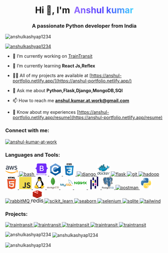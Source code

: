 <h1 align="center" >Hi 👋, I'm <span style=" display: inline-block;
    margin-left: 0.2em;
    background-image: linear-gradient(97deg, #956bff, #5341ff 50%, #40d7ff);
    -webkit-background-clip: text;
    background-clip: text;
    -webkit-text-fill-color: transparent;"> Anshul kumar </span></h1>
<h3 align="center">A passionate Python developer from India</h3>
<p align="left"> <img
        src="https://komarev.com/ghpvc/?username=anshulkashyap1234&label=Profile%20views&color=0e75b6&style=flat"
        alt="anshulkashyap1234" /> </p>

<p align="left"> <a href="https://github.com/ryo-ma/github-profile-trophy"><img
            src="https://github-profile-trophy.vercel.app/?username=anshulkashyap1234" alt="anshulkashyap1234" /></a>
</p>

- 🔭 I’m currently working on [TrainTransit](https://mytrain.onrender.com/)

- 🌱 I’m currently learning **React Js,Reflex**

- 👨‍💻 All of my projects are available at
[https://anshul-portfolio.netlify.app/](https://anshul-portfolio.netlify.app/)

- 💬 Ask me about **Python,Flask,Django,MongoDB,SQl**

- 📫 How to reach me **anshul.kumar.at.work@gmail.com**

- 📄 Know about my experiences
[https://anshul-portfolio.netlify.app/resume](https://anshul-portfolio.netlify.app/resume)

<h3 align="left">Connect with me:</h3>
<p align="left">
    <a href="https://linkedin.com/in/anshul-kumar-at-work" target="blank"><img align="center"
            src="https://raw.githubusercontent.com/rahuldkjain/github-profile-readme-generator/master/src/images/icons/Social/linked-in-alt.svg"
            alt="anshul-kumar-at-work" height="30" width="40" /></a>
</p>

<h3 align="left">Languages and Tools:</h3>
<p align="left"> <a href="https://aws.amazon.com" target="_blank" rel="noreferrer"> <img
            src="https://raw.githubusercontent.com/devicons/devicon/master/icons/amazonwebservices/amazonwebservices-original-wordmark.svg"
            alt="aws" width="40" height="40" /> </a> <a href="https://www.gnu.org/software/bash/" target="_blank"
        rel="noreferrer"> <img src="https://www.vectorlogo.zone/logos/gnu_bash/gnu_bash-icon.svg" alt="bash" width="40"
            height="40" /> </a> <a href="https://getbootstrap.com" target="_blank" rel="noreferrer"> <img
            src="https://raw.githubusercontent.com/devicons/devicon/master/icons/bootstrap/bootstrap-plain-wordmark.svg"
            alt="bootstrap" width="40" height="40" /> </a> <a href="https://www.cprogramming.com/" target="_blank"
        rel="noreferrer"> <img src="https://raw.githubusercontent.com/devicons/devicon/master/icons/c/c-original.svg"
            alt="c" width="40" height="40" /> </a> <a href="https://www.w3schools.com/css/" target="_blank"
        rel="noreferrer"> <img
            src="https://raw.githubusercontent.com/devicons/devicon/master/icons/css3/css3-original-wordmark.svg"
            alt="css3" width="40" height="40" /> </a> <a href="https://www.djangoproject.com/" target="_blank"
        rel="noreferrer"> <img src="https://cdn.worldvectorlogo.com/logos/django.svg" alt="django" width="40"
            height="40" /> </a> <a href="https://www.docker.com/" target="_blank" rel="noreferrer"> <img
            src="https://raw.githubusercontent.com/devicons/devicon/master/icons/docker/docker-original-wordmark.svg"
            alt="docker" width="40" height="40" /> </a> <a href="https://flask.palletsprojects.com/" target="_blank"
        rel="noreferrer"> <img src="https://www.vectorlogo.zone/logos/pocoo_flask/pocoo_flask-icon.svg" alt="flask"
            width="40" height="40" /> </a> <a href="https://git-scm.com/" target="_blank" rel="noreferrer"> <img
            src="https://www.vectorlogo.zone/logos/git-scm/git-scm-icon.svg" alt="git" width="40" height="40" /> </a> <a
        href="https://hadoop.apache.org/" target="_blank" rel="noreferrer"> <img
            src="https://www.vectorlogo.zone/logos/apache_hadoop/apache_hadoop-icon.svg" alt="hadoop" width="40"
            height="40" /> </a> <a href="https://www.w3.org/html/" target="_blank" rel="noreferrer"> <img
            src="https://raw.githubusercontent.com/devicons/devicon/master/icons/html5/html5-original-wordmark.svg"
            alt="html5" width="40" height="40" /> </a> <a href="https://developer.mozilla.org/en-US/docs/Web/JavaScript"
        target="_blank" rel="noreferrer"> <img
            src="https://raw.githubusercontent.com/devicons/devicon/master/icons/javascript/javascript-original.svg"
            alt="javascript" width="40" height="40" /> </a> <a href="https://www.linux.org/" target="_blank"
        rel="noreferrer"> <img
            src="https://raw.githubusercontent.com/devicons/devicon/master/icons/linux/linux-original.svg" alt="linux"
            width="40" height="40" /> </a> <a href="https://www.mongodb.com/" target="_blank" rel="noreferrer"> <img
            src="https://raw.githubusercontent.com/devicons/devicon/master/icons/mongodb/mongodb-original-wordmark.svg"
            alt="mongodb" width="40" height="40" /> </a> <a href="https://www.mysql.com/" target="_blank"
        rel="noreferrer"> <img
            src="https://raw.githubusercontent.com/devicons/devicon/master/icons/mysql/mysql-original-wordmark.svg"
            alt="mysql" width="40" height="40" /> </a> <a href="https://www.nginx.com" target="_blank" rel="noreferrer">
        <img src="https://raw.githubusercontent.com/devicons/devicon/master/icons/nginx/nginx-original.svg" alt="nginx"
            width="40" height="40" /> </a> <a href="https://pandas.pydata.org/" target="_blank" rel="noreferrer"> <img
            src="https://raw.githubusercontent.com/devicons/devicon/2ae2a900d2f041da66e950e4d48052658d850630/icons/pandas/pandas-original.svg"
            alt="pandas" width="40" height="40" /> </a> <a href="https://www.postgresql.org" target="_blank"
        rel="noreferrer"> <img
            src="https://raw.githubusercontent.com/devicons/devicon/master/icons/postgresql/postgresql-original-wordmark.svg"
            alt="postgresql" width="40" height="40" /> </a> <a href="https://postman.com" target="_blank"
        rel="noreferrer"> <img src="https://www.vectorlogo.zone/logos/getpostman/getpostman-icon.svg" alt="postman"
            width="40" height="40" /> </a> <a href="https://www.python.org" target="_blank" rel="noreferrer"> <img
            src="https://raw.githubusercontent.com/devicons/devicon/master/icons/python/python-original.svg"
            alt="python" width="40" height="40" /> </a> <a href="https://www.rabbitmq.com" target="_blank"
        rel="noreferrer"> <img src="https://www.vectorlogo.zone/logos/rabbitmq/rabbitmq-icon.svg" alt="rabbitMQ"
            width="40" height="40" /> </a> <a href="https://redis.io" target="_blank" rel="noreferrer"> <img
            src="https://raw.githubusercontent.com/devicons/devicon/master/icons/redis/redis-original-wordmark.svg"
            alt="redis" width="40" height="40" /> </a> <a href="https://scikit-learn.org/" target="_blank"
        rel="noreferrer"> <img src="https://upload.wikimedia.org/wikipedia/commons/0/05/Scikit_learn_logo_small.svg"
            alt="scikit_learn" width="40" height="40" /> </a> <a href="https://seaborn.pydata.org/" target="_blank"
        rel="noreferrer"> <img src="https://seaborn.pydata.org/_images/logo-mark-lightbg.svg" alt="seaborn" width="40"
            height="40" /> </a> <a href="https://www.selenium.dev" target="_blank" rel="noreferrer"> <img
            src="https://raw.githubusercontent.com/detain/svg-logos/780f25886640cef088af994181646db2f6b1a3f8/svg/selenium-logo.svg"
            alt="selenium" width="40" height="40" /> </a> <a href="https://www.sqlite.org/" target="_blank"
        rel="noreferrer"> <img src="https://www.vectorlogo.zone/logos/sqlite/sqlite-icon.svg" alt="sqlite" width="40"
            height="40" /> </a> <a href="https://tailwindcss.com/" target="_blank" rel="noreferrer"> <img
            src="https://www.vectorlogo.zone/logos/tailwindcss/tailwindcss-icon.svg" alt="tailwind" width="40"
            height="40" /> </a> </p>

<h3 align="left">Projects:</h3>
<p align="left">
     <a href="https://mytrain.onrender.com/" target="_blank" rel="noreferrer"> <img
            src="https://anshul-portfolio.netlify.app/static/images/traintransit.png"
            alt="traintransit" width="230" height="440" /> </a> 
     <a href="http://anshul8112.pythonanywhere.com/" target="_blank" rel="noreferrer"> <img
            src="https://anshul-portfolio.netlify.app/static/images/movierecommendation.png"
            alt="traintransit" width="230" height="440" /> </a> 
     <a href="https://github.com/anshulkashyap1234/face_recognization.git" target="_blank" rel="noreferrer"> <img
            src="https://anshul-portfolio.netlify.app/static/images/schoolassembly.png"
            alt="traintransit" width="230" height="440" /> </a> 
     <a href="https://schoolassembly.pythonanywhere.com/" target="_blank" rel="noreferrer"> <img
            src="https://anshul-portfolio.netlify.app/static/images/todo.png"
            alt="traintransit" width="230" height="440" /> </a> 
     <a href="http://producthunting.pythonanywhere.com/" target="_blank" rel="noreferrer"> <img
            src="https://anshul-portfolio.netlify.app/static/images/productfinder.png"
            alt="traintransit" width="230" height="440" /> </a> 
            </p>

<p><img align="left"
        src="https://github-readme-stats.vercel.app/api/top-langs?username=anshulkashyap1234&show_icons=true&locale=en&layout=compact"
        alt="anshulkashyap1234" /></p>

<p>&nbsp;<img align="center"
        src="https://github-readme-stats.vercel.app/api?username=anshulkashyap1234&show_icons=true&locale=en"
        alt="anshulkashyap1234" /></p>

<p><img align="center" src="https://github-readme-streak-stats.herokuapp.com/?user=anshulkashyap1234&"
        alt="anshulkashyap1234" /></p>
